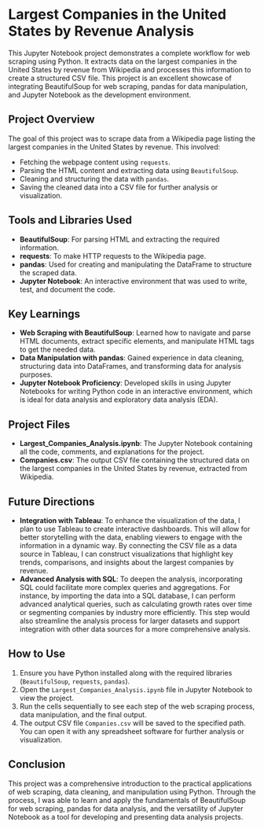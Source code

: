 # Largest Companies in the United States by Revenue Analysis

This Jupyter Notebook project demonstrates a complete workflow for web scraping using Python. It extracts data on the largest companies in the United States by revenue from Wikipedia and processes this information to create a structured CSV file. This project is an excellent showcase of integrating BeautifulSoup for web scraping, pandas for data manipulation, and Jupyter Notebook as the development environment.

## Project Overview

The goal of this project was to scrape data from a Wikipedia page listing the largest companies in the United States by revenue. This involved:
- Fetching the webpage content using `requests`.
- Parsing the HTML content and extracting data using `BeautifulSoup`.
- Cleaning and structuring the data with `pandas`.
- Saving the cleaned data into a CSV file for further analysis or visualization.

## Tools and Libraries Used

- **BeautifulSoup**: For parsing HTML and extracting the required information.
- **requests**: To make HTTP requests to the Wikipedia page.
- **pandas**: Used for creating and manipulating the DataFrame to structure the scraped data.
- **Jupyter Notebook**: An interactive environment that was used to write, test, and document the code.

## Key Learnings

- **Web Scraping with BeautifulSoup**: Learned how to navigate and parse HTML documents, extract specific elements, and manipulate HTML tags to get the needed data.
- **Data Manipulation with pandas**: Gained experience in data cleaning, structuring data into DataFrames, and transforming data for analysis purposes.
- **Jupyter Notebook Proficiency**: Developed skills in using Jupyter Notebooks for writing Python code in an interactive environment, which is ideal for data analysis and exploratory data analysis (EDA).

## Project Files

- **Largest_Companies_Analysis.ipynb**: The Jupyter Notebook containing all the code, comments, and explanations for the project.
- **Companies.csv**: The output CSV file containing the structured data on the largest companies in the United States by revenue, extracted from Wikipedia.

## Future Directions

- **Integration with Tableau**: To enhance the visualization of the data, I plan to use Tableau to create interactive dashboards. This will allow for better storytelling with the data, enabling viewers to engage with the information in a dynamic way. By connecting the CSV file as a data source in Tableau, I can construct visualizations that highlight key trends, comparisons, and insights about the largest companies by revenue.
- **Advanced Analysis with SQL**: To deepen the analysis, incorporating SQL could facilitate more complex queries and aggregations. For instance, by importing the data into a SQL database, I can perform advanced analytical queries, such as calculating growth rates over time or segmenting companies by industry more efficiently. This step would also streamline the analysis process for larger datasets and support integration with other data sources for a more comprehensive analysis.

## How to Use

1. Ensure you have Python installed along with the required libraries (`BeautifulSoup`, `requests`, `pandas`).
2. Open the `Largest_Companies_Analysis.ipynb` file in Jupyter Notebook to view the project.
3. Run the cells sequentially to see each step of the web scraping process, data manipulation, and the final output.
4. The output CSV file `Companies.csv` will be saved to the specified path. You can open it with any spreadsheet software for further analysis or visualization.

## Conclusion

This project was a comprehensive introduction to the practical applications of web scraping, data cleaning, and manipulation using Python. Through the process, I was able to learn and apply the fundamentals of BeautifulSoup for web scraping, pandas for data analysis, and the versatility of Jupyter Notebook as a tool for developing and presenting data analysis projects.
